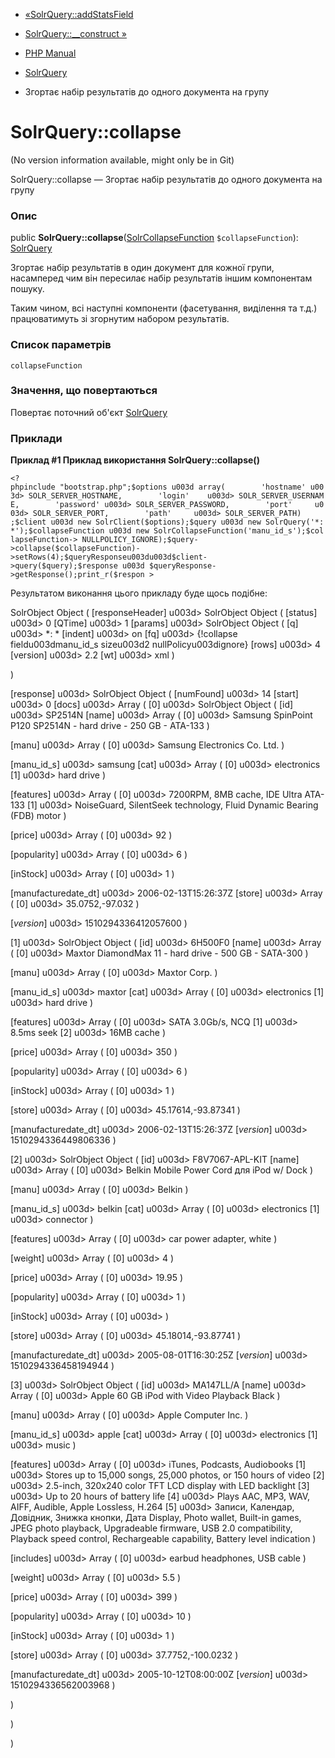- [«SolrQuery::addStatsField](solrquery.addstatsfield.md)
- [SolrQuery::\_\_construct »](solrquery.construct.md)

- [PHP Manual](index.md)
- [SolrQuery](class.solrquery.md)
- Згортає набір результатів до одного документа на групу

# SolrQuery::collapse

(No version information available, might only be in Git)

SolrQuery::collapse — Згортає набір результатів до одного документа
на групу

### Опис

public
**SolrQuery::collapse**([SolrCollapseFunction](class.solrcollapsefunction.md)
`$collapseFunction`): [SolrQuery](class.solrquery.md)

Згортає набір результатів в один документ для кожної групи, насамперед
чим він пересилає набір результатів іншим компонентам пошуку.

Таким чином, всі наступні компоненти (фасетування, виділення та
т.д.) працюватимуть зі згорнутим набором результатів.

### Список параметрів

`collapseFunction`

### Значення, що повертаються

Повертає поточний об'єкт [SolrQuery](class.solrquery.md)

### Приклади

**Приклад #1 Приклад використання **SolrQuery::collapse()****

` <?phpinclude "bootstrap.php";$options u003d array(        'hostname' u003d> SOLR_SERVER_HOSTNAME,        'login'    u003d> SOLR_SERVER_USERNAME,        'password' u003d> SOLR_SERVER_PASSWORD,        'port'     u003d> SOLR_SERVER_PORT,        'path'     u003d> SOLR_SERVER_PATH) ;$client u003d new SolrClient($options);$query u003d new SolrQuery('*:*');$collapseFunction u003d new SolrCollapseFunction('manu_id_s');$collapseFunction-> NULLPOLICY_IGNORE);$query->collapse($collapseFunction)->setRows(4);$queryResponseu003du003d$client->query($query);$response u003d $queryResponse->getResponse();print_r($respon > `

Результатом виконання цього прикладу буде щось подібне:

SolrObject Object
(
[responseHeader] u003d> SolrObject Object
(
[status] u003d> 0
[QTime] u003d> 1
[params] u003d> SolrObject Object
(
[q] u003d> *: *
[indent] u003d> on
[fq] u003d> {!collapse fieldu003dmanu_id_s sizeu003d2 nullPolicyu003dignore}
[rows] u003d> 4
[version] u003d> 2.2
[wt] u003d> xml
)

)

[response] u003d> SolrObject Object
(
[numFound] u003d> 14
[start] u003d> 0
[docs] u003d> Array
(
[0] u003d> SolrObject Object
(
[id] u003d> SP2514N
[name] u003d> Array
(
[0] u003d> Samsung SpinPoint P120 SP2514N - hard drive - 250 GB - ATA-133
)

[manu] u003d> Array
(
[0] u003d> Samsung Electronics Co. Ltd.
)

[manu_id_s] u003d> samsung
[cat] u003d> Array
(
[0] u003d> electronics
[1] u003d> hard drive
)

[features] u003d> Array
(
[0] u003d> 7200RPM, 8MB cache, IDE Ultra ATA-133
[1] u003d> NoiseGuard, SilentSeek technology, Fluid Dynamic Bearing (FDB) motor
)

[price] u003d> Array
(
[0] u003d> 92
)

[popularity] u003d> Array
(
[0] u003d> 6
)

[inStock] u003d> Array
(
[0] u003d> 1
)

[manufacturedate_dt] u003d> 2006-02-13T15:26:37Z
[store] u003d> Array
(
[0] u003d> 35.0752,-97.032
)

[_version_] u003d> 1510294336412057600
)

[1] u003d> SolrObject Object
(
[id] u003d> 6H500F0
[name] u003d> Array
(
[0] u003d> Maxtor DiamondMax 11 - hard drive - 500 GB - SATA-300
)

[manu] u003d> Array
(
[0] u003d> Maxtor Corp.
)

[manu_id_s] u003d> maxtor
[cat] u003d> Array
(
[0] u003d> electronics
[1] u003d> hard drive
)

[features] u003d> Array
(
[0] u003d> SATA 3.0Gb/s, NCQ
[1] u003d> 8.5ms seek
[2] u003d> 16MB cache
)

[price] u003d> Array
(
[0] u003d> 350
)

[popularity] u003d> Array
(
[0] u003d> 6
)

[inStock] u003d> Array
(
[0] u003d> 1
)

[store] u003d> Array
(
[0] u003d> 45.17614,-93.87341
)

[manufacturedate_dt] u003d> 2006-02-13T15:26:37Z
[_version_] u003d> 1510294336449806336
)

[2] u003d> SolrObject Object
(
[id] u003d> F8V7067-APL-KIT
[name] u003d> Array
(
[0] u003d> Belkin Mobile Power Cord для iPod w/ Dock
)

[manu] u003d> Array
(
[0] u003d> Belkin
)

[manu_id_s] u003d> belkin
[cat] u003d> Array
(
[0] u003d> electronics
[1] u003d> connector
)

[features] u003d> Array
(
[0] u003d> car power adapter, white
)

[weight] u003d> Array
(
[0] u003d> 4
)

[price] u003d> Array
(
[0] u003d> 19.95
)

[popularity] u003d> Array
(
[0] u003d> 1
)

[inStock] u003d> Array
(
[0] u003d>
)

[store] u003d> Array
(
[0] u003d> 45.18014,-93.87741
)

[manufacturedate_dt] u003d> 2005-08-01T16:30:25Z
[_version_] u003d> 1510294336458194944
)

[3] u003d> SolrObject Object
(
[id] u003d> MA147LL/A
[name] u003d> Array
(
[0] u003d> Apple 60 GB iPod with Video Playback Black
)

[manu] u003d> Array
(
[0] u003d> Apple Computer Inc.
)

[manu_id_s] u003d> apple
[cat] u003d> Array
(
[0] u003d> electronics
[1] u003d> music
)

[features] u003d> Array
(
[0] u003d> iTunes, Podcasts, Audiobooks
[1] u003d> Stores up to 15,000 songs, 25,000 photos, or 150 hours of video
[2] u003d> 2.5-inch, 320x240 color TFT LCD display with LED backlight
[3] u003d> Up to 20 hours of battery life
[4] u003d> Plays AAC, MP3, WAV, AIFF, Audible, Apple Lossless, H.264
[5] u003d> Записи, Календар, Довідник, Знижка кнопки, Дата Display, Photo wallet, Built-in games, JPEG photo playback, Upgradeable firmware, USB 2.0 compatibility, Playback speed control, Rechargeable capability, Battery level indication
)

[includes] u003d> Array
(
[0] u003d> earbud headphones, USB cable
)

[weight] u003d> Array
(
[0] u003d> 5.5
)

[price] u003d> Array
(
[0] u003d> 399
)

[popularity] u003d> Array
(
[0] u003d> 10
)

[inStock] u003d> Array
(
[0] u003d> 1
)

[store] u003d> Array
(
[0] u003d> 37.7752,-100.0232
)

[manufacturedate_dt] u003d> 2005-10-12T08:00:00Z
[_version_] u003d> 1510294336562003968
)

)

)

)
